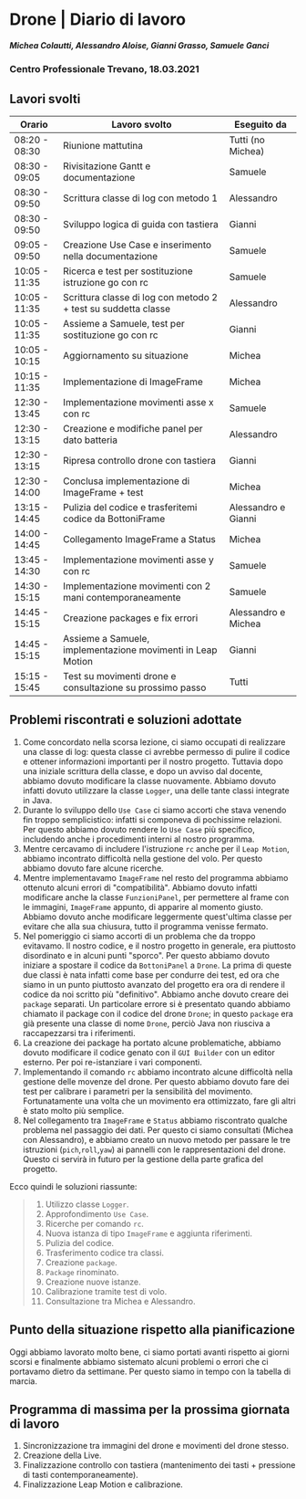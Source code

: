 # Drone | Diario di lavoro
##### Michea Colautti, Alessandro Aloise, Gianni Grasso, Samuele Ganci
### Centro Professionale Trevano, 18.03.2021

## Lavori svolti


|Orario        |Lavoro svolto                                                        |Eseguito da                 |
|--------------|---------------------------------------------------------------------|----------------------------|
|08:20 - 08:30 | Riunione mattutina		                                             |Tutti (no Michea)           |
|08:30 - 09:05 | Rivisitazione Gantt e documentazione                                |Samuele                     |
|08:30 - 09:50 | Scrittura classe di log con metodo 1                                |Alessandro                  |
|08:30 - 09:50 | Sviluppo logica di guida con tastiera                               |Gianni                      |
|09:05 - 09:50 | Creazione Use Case e inserimento nella documentazione               |Samuele                     |
|10:05 - 11:35 | Ricerca e test per sostituzione istruzione go con rc                |Samuele                     |
|10:05 - 11:35 | Scrittura classe di log con metodo 2 + test su suddetta classe      |Alessandro                  |
|10:05 - 11:35 | Assieme a Samuele, test per sostituzione go con rc                  |Gianni                      |
|10:05 - 10:15 | Aggiornamento su situazione                                         |Michea                      |
|10:15 - 11:35 | Implementazione di ImageFrame                                       |Michea                      |
|12:30 - 13:45 | Implementazione movimenti asse x con rc                             |Samuele                     |
|12:30 - 13:15 | Creazione e modifiche panel per dato batteria                       |Alessandro                  |
|12:30 - 13:15 | Ripresa controllo drone con tastiera                                |Gianni                      |
|12:30 - 14:00 | Conclusa implementazione di ImageFrame + test                       |Michea                      |
|13:15 - 14:45 | Pulizia del codice e trasferitemi codice da BottoniFrame            |Alessandro e Gianni         |
|14:00 - 14:45 | Collegamento ImageFrame a Status                                    |Michea                      |
|13:45 - 14:30 | Implementazione movimenti asse y con rc                             |Samuele                     |
|14:30 - 15:15 | Implementazione movimenti con 2 mani contemporaneamente             |Samuele                     |
|14:45 - 15:15 | Creazione packages e fix errori                                     |Alessandro e Michea         |
|14:45 - 15:15 | Assieme a Samuele, implementazione movimenti in Leap Motion         |Gianni                      |
|15:15 - 15:45 | Test su movimenti drone e consultazione su prossimo passo           |Tutti                       |

## Problemi riscontrati e soluzioni adottate


1. Come concordato nella scorsa lezione, ci siamo occupati di realizzare una classe di log: questa classe ci avrebbe permesso di pulire il codice e ottener informazioni importanti per il nostro progetto. Tuttavia dopo una iniziale scrittura della classe, e dopo un avviso dal docente, abbiamo dovuto modificare la classe nuovamente. Abbiamo dovuto infatti dovuto utilizzare la classe `Logger`, una delle tante classi integrate in Java.
2. Durante lo sviluppo dello `Use Case` ci siamo accorti che stava venendo fin troppo semplicistico: infatti si componeva di pochissime relazioni. Per questo abbiamo dovuto rendere lo `Use Case` più specifico, includendo anche i procedimenti interni al nostro programma.
3. Mentre cercavamo di includere l'istruzione `rc` anche per il `Leap Motion`, abbiamo incontrato difficoltà nella gestione del volo. Per questo abbiamo dovuto fare alcune ricerche.
4. Mentre implementavamo `ImageFrame` nel resto del programma abbiamo ottenuto alcuni errori di "compatibilità". Abbiamo dovuto infatti modificare anche la classe `FunzioniPanel`, per permettere al frame con le immagini, `ImageFrame` appunto, di apparire al momento giusto. Abbiamo dovuto anche modificare leggermente quest'ultima classe per evitare che alla sua chiusura, tutto il programma venisse fermato.
5. Nel pomeriggio ci siamo accorti di un problema che da troppo evitavamo. Il nostro codice, e il nostro progetto in generale, era piuttosto disordinato e in alcuni punti "sporco". Per questo abbiamo dovuto iniziare a spostare il codice da `BottoniPanel` a `Drone`. La prima di queste due classi è nata infatti come base per condurre dei test, ed ora che siamo in un punto piuttosto avanzato del progetto era ora di rendere il codice da noi scritto più "definitivo". Abbiamo anche dovuto creare dei `package` separati. Un particolare errore si è presentato quando abbiamo chiamato il package con il codice del drone `Drone`; in questo `package` era già presente una classe di nome `Drone`, perciò Java non riusciva a raccapezzarsi tra i riferimenti.
6. La creazione dei package ha portato alcune problematiche, abbiamo dovuto modificare il codice genato con il `GUI Builder` con un editor esterno. Per poi re-istanziare i vari componenti.
7. Implementando il comando `rc` abbiamo incontrato alcune difficoltà nella gestione delle movenze del drone. Per questo abbiamo dovuto fare dei test per calibrare i parametri per la sensibilità del movimento. Fortunatamente una volta che un movimento era ottimizzato, fare gli altri è stato molto più semplice.
8. Nel collegamento tra `ImageFrame` e `Status` abbiamo riscontrato qualche problema nel passaggio dei dati. Per questo ci siamo consultati (Michea con Alessandro), e abbiamo creato un nuovo metodo per passare le tre istruzioni (`pich`,`roll`,`yaw`) ai pannelli con le rappresentazioni del drone. Questo ci servirà in futuro per la gestione della parte grafica del progetto.

Ecco quindi le soluzioni riassunte:

>1. Utilizzo classe `Logger`.
>2. Approfondimento `Use Case`.
>3. Ricerche per comando `rc`.
>4. Nuova istanza di tipo `ImageFrame` e aggiunta riferimenti.
>5. Pulizia del codice.
>6. Trasferimento codice tra classi.
>7. Creazione `package`.
>8. `Package` rinominato.
>9. Creazione nuove istanze.
>10. Calibrazione tramite test di volo.
>11. Consultazione tra Michea e Alessandro.



## Punto della situazione rispetto alla pianificazione
Oggi abbiamo lavorato molto bene, ci siamo portati avanti rispetto ai giorni scorsi e finalmente abbiamo sistemato alcuni problemi o errori che ci portavamo dietro da settimane. Per questo siamo in tempo con la tabella di marcia.

## Programma di massima per la prossima giornata di lavoro

1. Sincronizzazione tra immagini del drone e movimenti del drone stesso.
2. Creazione della Live.
3. Finalizzazione controllo con tastiera (mantenimento dei tasti + pressione di tasti contemporaneamente).
4. Finalizzazione Leap Motion e calibrazione.
